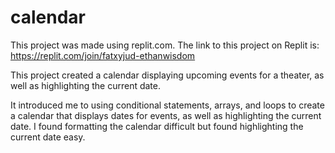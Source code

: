 # calendar
This project was made using replit.com. The link to this project on Replit is: https://replit.com/join/fatxyjud-ethanwisdom 

This project created a calendar displaying upcoming events for a theater, as well as highlighting the current date.

It introduced me to using conditional statements, arrays, and loops to create a calendar that displays dates for events, as well as highlighting the current date.
I found formatting the calendar difficult but found highlighting the current date easy.
